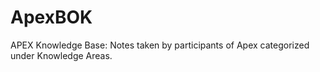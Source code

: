 # ApexBOK
APEX Knowledge Base:
Notes taken by participants of Apex categorized under Knowledge Areas.

